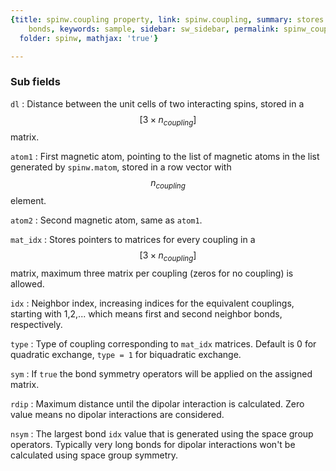 ```yaml
---
{title: spinw.coupling property, link: spinw.coupling, summary: stores the list of
    bonds, keywords: sample, sidebar: sw_sidebar, permalink: spinw_coupling.html,
  folder: spinw, mathjax: 'true'}

---
```

 
### Sub fields
 
`dl`
: Distance between the unit cells of two interacting
  spins, stored in a $$[3\times n_{coupling}]$$ matrix.
 
`atom1`
: First magnetic atom, pointing to the list of
  magnetic atoms in the list generated by `spinw.matom`, stored in a
  row vector with $$n_{coupling}$$ element.
 
`atom2`
: Second magnetic atom, same as `atom1`.
 
`mat_idx`
: Stores pointers to matrices for every coupling in a
  $$[3\times n_{coupling}]$$ matrix, maximum three matrix per
  coupling (zeros for no coupling) is allowed.
 
`idx`
: Neighbor index, increasing indices for the equivalent
  couplings, starting with 1,2,... which means first and second
  neighbor bonds, respectively.
 
`type`
: Type of coupling corresponding to `mat_idx` matrices.
  Default is 0 for quadratic exchange, `type = 1` for
  biquadratic exchange.
  
`sym`
: If `true` the bond symmetry operators will be applied
  on the assigned matrix.
  
`rdip`
: Maximum distance until the dipolar interaction is
  calculated. Zero value means no dipolar interactions
  are considered.
  
`nsym`
: The largest bond `idx` value that is generated
  using the space group operators. Typically very long bonds for
  dipolar interactions won't be calculated using space group
  symmetry.
 

